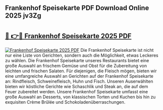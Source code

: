## Frankenhof Speisekarte PDF Download Online 2025 jv3Zg

# <h2><a href="http://gc5zwl.nevu.top/?p=Frankenhof+Speisekarte">🔗 👉🔴 Frankenhof Speisekarte 2025 PDF</a></h2>

[![Frankenhof Speisekarte 2025 PDF](https://i.imgur.com/dBaPXMq.png)](http://gc5zwl.nevu.top/?p=Frankenhof+Speisekarte)
Die Frankenhof Speisekarte ist nicht nur eine Liste von Gerichten, sondern auch die Möglichkeit, etwas Leckeres zu wählen. Die Frankenhof Speisekarte unseres Restaurants bietet eine große Auswahl an frischem Gemüse und Obst für die Zubereitung von leichten und frischen Salaten. Für diejenigen, die Fleisch mögen, bieten wir eine umfangreiche Auswahl an Gerichten auf der Frankenhof Speisekarte an: Rindfleisch, Schweinefleisch, Huhn und Fisch. Unseren Auserwählten bieten wir köstliche Gerichte wie Schaschlik und Steak an, die auf dem Feuer zubereitet werden. Unsere Frankenhof Speisekarte umfasst eine große Auswahl an Desserts, von klassischen Torten und Kuchen bis hin zu exquisiten Crème Brûlée und Schokoladenüberraschungen.
